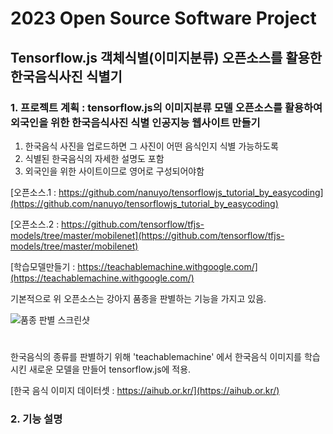 # 2023 Open Source Software Project
## Tensorflow.js 객체식별(이미지분류) 오픈소스를 활용한 한국음식사진 식별기

### 1. 프로젝트 계획 : tensorflow.js의 이미지분류 모델 오픈소스를 활용하여 외국인을 위한 한국음식사진 식별 인공지능 웹사이트 만들기

1. 한국음식 사진을 업로드하면 그 사진이 어떤 음식인지 식별 가능하도록
2. 식별된 한국음식의 자세한 설명도 포함
3. 외국인을 위한 사이트이므로 영어로 구성되어야함

[오픈소스.1 : https://github.com/nanuyo/tensorflowjs_tutorial_by_easycoding](https://github.com/nanuyo/tensorflowjs_tutorial_by_easycoding)

[오픈소스.2 : https://github.com/tensorflow/tfjs-models/tree/master/mobilenet](https://github.com/tensorflow/tfjs-models/tree/master/mobilenet)

[학습모델만들기 : https://teachablemachine.withgoogle.com/](https://teachablemachine.withgoogle.com/)

기본적으로 위 오픈소스는 강아지 품종을 판별하는 기능을 가지고 있음.

![품종 판별 스크린샷](https://user-images.githubusercontent.com/90131881/211037338-9ee1f945-8a10-4959-88fe-59aac173c59e.PNG)
#
한국음식의 종류를 판별하기 위해 'teachablemachine' 에서 한국음식 이미지를 학습시킨 새로운 모델을 만들어 tensorflow.js에 적용.

[한국 음식 이미지 데이터셋 : https://aihub.or.kr/](https://aihub.or.kr/)



### 2. 기능 설명








